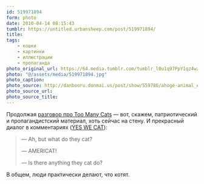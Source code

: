 ```yaml
---
id: 519971894
form: photo
date: 2010-04-14 08:15:43
tumblr: https://untitled.urbansheep.com/post/519971894/
title:
tags:
    - кошки
    - картинки
    - иллюстрации
    - пропаганда
photo_original_url: https://64.media.tumblr.com/tumblr_l0u1q97PpY1qz4wzio1_640.jpg
photo: "@/assets/media/519971894.jpg"
photo_caption:
photo_source: http://danbooru.donmai.us/post/show/559786/ahoge-animal_ears-black_eyes-black_hair-blush_stic
photo_source_url:
photo_source_title:
---
```


<p>Продолжая <a href="http://untitled.urbansheep.ru/post/518309589/danbooru">разговор про Too Many Cats</a> — вот, скажем, патриотический и пропагандистский материал, хоть сейчас на стену. И прекрасный диалог в комментариях (<a href="http://danbooru.donmai.us/post/show/559786/ahoge-animal_ears-black_eyes-black_hair-blush_stic">YES WE CAT</a>):</p>

<blockquote><p>—&nbsp;Ah, but what do they cat?</p>
<p>—&nbsp;AMERICAT!</p>
<p>—&nbsp;Is there anything they cat do?</p></blockquote>

<p>В общем, люди практически делают, что котят.</p>
